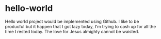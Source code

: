 # hello-world
Hello world project would be implemented using Github.
I like to be producful but it happen that I got lazy today, I'm trying to cash up for all the time I rested today.
The love for Jesus almighty cannot be waisted.
